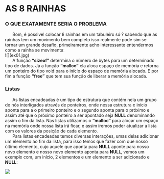# AS 8 RAINHAS 

### O QUE EXATAMENTE SERIA O PROBLEMA
<p>
&nbsp &nbsp &nbsp Bom, é possivel colocar 8 rainhas em um tabuleiro só ? sabendo que as rainhas tem um movimento bem completo isso realmente pode sim se tornar um grande desafio, primeiramente acho interessante entendermos como a rainha se movimenta: 
<br>
  ![](ex01.jpg)
<br>
&nbsp &nbsp &nbsp A função <strong>“sizeof”</strong> determina o número de bytes para um determinado tipo de dados. Já a função <strong>“malloc”</strong> ela aloca espaço de memória e retorna um ponteiro do tipo void para o início do espaço de memória alocado. E por fim a função <strong>“free”</strong> que tem sua função de liberar a memória alocada.
</p>

### Listas

<p>
&nbsp &nbsp &nbsp As listas encadeadas é um tipo de estrutura que contém nela um grupo de nós interligados através de ponteiros, onde nessa estrutura o início aponta para a o primeiro ponteiro e o segundo aponta para o próximo e assim até que o próximo ponteiro a ser apontado seja <strong>NULL</strong> denominando assim o fim da lista. Nas listas utilizamos o <strong>“malloc”</strong> para alocar um espaço na memória onde nossa lista irá ficar, e assim iremos poder atualizar a lista com os valores da posição de cada elemento.
<br>
&nbsp &nbsp &nbsp Para listas encadeadas temos diversas interações, umas delas adicionar um elemento ao fim da lista, para isso temos que fazer com que nosso último elemento, cujo aquele que aponta para <strong>NULL</strong> aponte para nosso novo elemento e nosso novo elemento aponta para <strong>NULL</strong>, vemos um exemplo com, um início, 2 elementos e um elemento a ser adicionado e <strong>NULL</strong>:
</p>

![](ex01.png)
